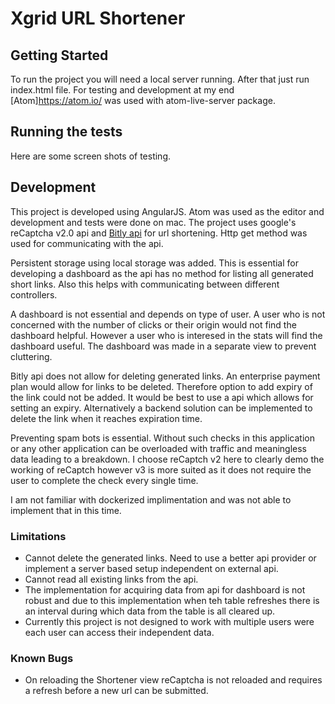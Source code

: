 # Xgrid URL Shortener

## Getting Started
To run the project you will need a local server running. After that just run index.html file. For testing and development at
my end [Atom]https://atom.io/ was used with atom-live-server package.

## Running the tests

Here are some screen shots of testing.


## Development

This project is developed using AngularJS. Atom was used as the editor and development and tests were done on mac. 
The project uses google's reCaptcha v2.0 api and [Bitly api](https://dev.bitly.com/links.html#v3_user_link_edit) for 
url shortening. Http get method was used for communicating with the api.

Persistent storage using local storage was added. This is essential for developing a dashboard as the api has no method for 
listing all generated short links. Also this helps with communicating between different controllers.

A dashboard is not essential and depends on type of user. A user who is not concerned with the number of clicks or their origin
would not find the dashboard helpful. However a user who is interesed in the stats will find the dashboard useful. The dashboard was
made in a separate view to prevent cluttering.

Bitly api does not allow for deleting generated links. An enterprise payment plan would allow for links to be deleted. Therefore 
option to add expiry of the link could not be added. It would be best to use a api which allows for setting an expiry. Alternatively 
a backend solution can be implemented to delete the link when it reaches expiration time.

Preventing spam bots is essential. Without such checks in this application or any other application can be overloaded with traffic
and meaningless data leading to a breakdown. I choose reCaptch v2 here to clearly demo the working of reCaptch however v3 is more suited
as it does not require the user to complete the check every single time.

I am not familiar with dockerized implimentation and was not able to implement that in this time.

### Limitations

* Cannot delete the generated links. Need to use a better api provider or implement a server based setup independent on 
  external api.
* Cannot read all existing links from the api.
* The implementation for acquiring data from api for dashboard is not robust and due to this implementation when teh table
  refreshes there is an interval during which data from the table is all cleared up.
* Currently this project is not designed to work with multiple users were each user can access their independent data.

### Known Bugs
* On reloading the Shortener view reCaptcha is not reloaded and requires a refresh before a new url can be submitted.
